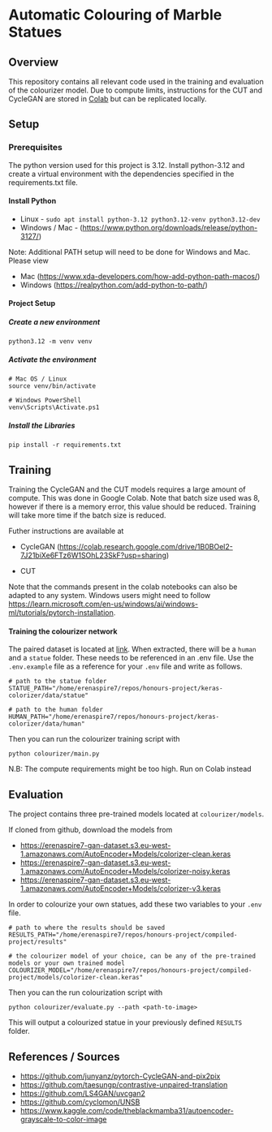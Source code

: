 # Automatic Colouring of Marble Statues

## Overview

This repository contains all relevant code used in the training and evaluation of the colourizer model. Due to compute limits, instructions for the CUT and CycleGAN are stored in [Colab](#training) but can be replicated locally.

## Setup

### Prerequisites

The python version used for this project is 3.12. Install python-3.12 and create a virtual environment with the dependencies specified in the requirements.txt file.

#### Install Python

- Linux - `sudo apt install python-3.12 python3.12-venv python3.12-dev`
- Windows / Mac - (https://www.python.org/downloads/release/python-3127/)

Note: Additional PATH setup will need to be done for Windows and Mac. Please view


- Mac (https://www.xda-developers.com/how-add-python-path-macos/)
- Windows (https://realpython.com/add-python-to-path/)


#### Project Setup

##### Create a new environment

```
python3.12 -m venv venv
```

##### Activate the environment

```
# Mac OS / Linux
source venv/bin/activate

# Windows PowerShell
venv\Scripts\Activate.ps1
```

##### Install the Libraries
```
pip install -r requirements.txt
```

## Training

Training the CycleGAN and the CUT models requires a large amount of compute. This was done in Google Colab. Note that batch size used was 8, however if there is a memory error, this value should be reduced. Training will take more time if the batch size is reduced.

Futher instructions are available at

- CycleGAN (https://colab.research.google.com/drive/1B0BOel2-7J21biXe6FTz6W1SOhL23SkF?usp=sharing)

- CUT 

Note that the commands present in the colab notebooks can also be adapted to any system. Windows users might need to follow https://learn.microsoft.com/en-us/windows/ai/windows-ml/tutorials/pytorch-installation.


#### Training the colourizer network

The paired dataset is located at [link](https://erenaspire7-gan-dataset.s3.eu-west-1.amazonaws.com/colourization-dataset-v2.zip). When extracted, there will be a `human` and a `statue` folder. These needs to be referenced in an .env file. Use the `.env.example` file as a reference for your `.env` file and write as follows.


```
# path to the statue folder
STATUE_PATH="/home/erenaspire7/repos/honours-project/keras-colorizer/data/statue"

# path to the human folder
HUMAN_PATH="/home/erenaspire7/repos/honours-project/keras-colorizer/data/human"
```

Then you can run the colourizer training script with

```
python colourizer/main.py
```

N.B: The compute requirements might be too high. Run on Colab instead

## Evaluation

The project contains three pre-trained models located at `colourizer/models`. 

If cloned from github, download the models from
- https://erenaspire7-gan-dataset.s3.eu-west-1.amazonaws.com/AutoEncoder+Models/colorizer-clean.keras
- https://erenaspire7-gan-dataset.s3.eu-west-1.amazonaws.com/AutoEncoder+Models/colorizer-noisy.keras
- https://erenaspire7-gan-dataset.s3.eu-west-1.amazonaws.com/AutoEncoder+Models/colorizer-v3.keras

In order to colourize your own statues, add these two variables to your `.env` file.

```
# path to where the results should be saved
RESULTS_PATH="/home/erenaspire7/repos/honours-project/compiled-project/results"

# the colourizer model of your choice, can be any of the pre-trained models or your own trained model
COLOURIZER_MODEL="/home/erenaspire7/repos/honours-project/compiled-project/models/colorizer-clean.keras"
```

Then you can the run colourization script with

```
python colourizer/evaluate.py --path <path-to-image>
```

This will output a colourized statue in your previously defined `RESULTS` folder.

## References / Sources
- https://github.com/junyanz/pytorch-CycleGAN-and-pix2pix
- https://github.com/taesungp/contrastive-unpaired-translation
- https://github.com/LS4GAN/uvcgan2
- https://github.com/cyclomon/UNSB
- https://www.kaggle.com/code/theblackmamba31/autoencoder-grayscale-to-color-image
